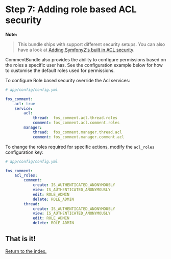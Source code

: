 Step 7: Adding role based ACL security
======================================

**Note:**

> This bundle ships with support different security setups. You can also have a look at [Adding Symfony2's built in ACL security](8-adding_symfony2s_builtin_acl_security.md).

CommentBundle also provides the ability to configure permissions based on the roles
a specific user has. See the configuration example below for how to customise the
default roles used for permissions.

To configure Role based security override the Acl services:

``` yaml
# app/config/config.yml

fos_comment:
    acl: true
    service:
        acl:
            thread:  fos_comment.acl.thread.roles
            comment: fos_comment.acl.comment.roles
        manager:
            thread:  fos_comment.manager.thread.acl
            comment: fos_comment.manager.comment.acl
```

To change the roles required for specific actions, modify the `acl_roles` configuration
key:

``` yaml
# app/config/config.yml

fos_comment:
    acl_roles:
        comment:
            create: IS_AUTHENTICATED_ANONYMOUSLY
            view: IS_AUTHENTICATED_ANONYMOUSLY
            edit: ROLE_ADMIN
            delete: ROLE_ADMIN
        thread:
            create: IS_AUTHENTICATED_ANONYMOUSLY
            view: IS_AUTHENTICATED_ANONYMOUSLY
            edit: ROLE_ADMIN
            delete: ROLE_ADMIN
```

## That is it!
[Return to the index.](index.md)
